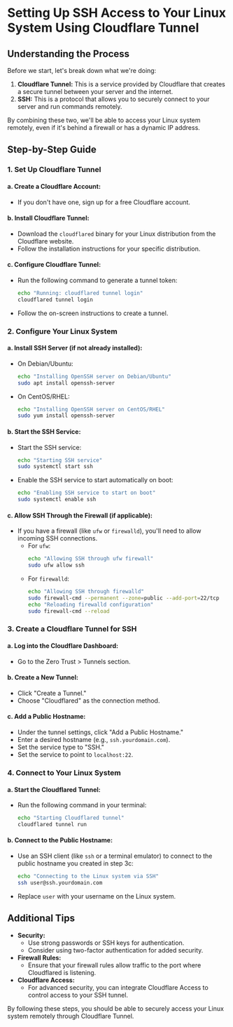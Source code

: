 # Setting Up SSH Access to Your Linux System Using Cloudflare Tunnel

## Understanding the Process

Before we start, let's break down what we're doing:

1. **Cloudflare Tunnel:** This is a service provided by Cloudflare that creates a secure tunnel between your server and the internet.
2. **SSH:** This is a protocol that allows you to securely connect to your server and run commands remotely.

By combining these two, we'll be able to access your Linux system remotely, even if it's behind a firewall or has a dynamic IP address.

## Step-by-Step Guide

### 1. Set Up Cloudflare Tunnel

#### a. Create a Cloudflare Account:
- If you don't have one, sign up for a free Cloudflare account.

#### b. Install Cloudflare Tunnel:
- Download the `cloudflared` binary for your Linux distribution from the Cloudflare website.
- Follow the installation instructions for your specific distribution.

#### c. Configure Cloudflare Tunnel:
- Run the following command to generate a tunnel token:
  ```bash
  echo "Running: cloudflared tunnel login"
  cloudflared tunnel login
  ```
- Follow the on-screen instructions to create a tunnel.

### 2. Configure Your Linux System

#### a. Install SSH Server (if not already installed):
- On Debian/Ubuntu:
  ```bash
  echo "Installing OpenSSH server on Debian/Ubuntu"
  sudo apt install openssh-server
  ```
- On CentOS/RHEL:
  ```bash
  echo "Installing OpenSSH server on CentOS/RHEL"
  sudo yum install openssh-server
  ```

#### b. Start the SSH Service:
- Start the SSH service:
  ```bash
  echo "Starting SSH service"
  sudo systemctl start ssh
  ```
- Enable the SSH service to start automatically on boot:
  ```bash
  echo "Enabling SSH service to start on boot"
  sudo systemctl enable ssh
  ```

#### c. Allow SSH Through the Firewall (if applicable):
- If you have a firewall (like `ufw` or `firewalld`), you'll need to allow incoming SSH connections.
  - For `ufw`:
    ```bash
    echo "Allowing SSH through ufw firewall"
    sudo ufw allow ssh
    ```
  - For `firewalld`:
    ```bash
    echo "Allowing SSH through firewalld"
    sudo firewall-cmd --permanent --zone=public --add-port=22/tcp
    echo "Reloading firewalld configuration"
    sudo firewall-cmd --reload
    ```

### 3. Create a Cloudflare Tunnel for SSH

#### a. Log into the Cloudflare Dashboard:
- Go to the Zero Trust > Tunnels section.

#### b. Create a New Tunnel:
- Click "Create a Tunnel."
- Choose "Cloudflared" as the connection method.

#### c. Add a Public Hostname:
- Under the tunnel settings, click "Add a Public Hostname."
- Enter a desired hostname (e.g., `ssh.yourdomain.com`).
- Set the service type to "SSH."
- Set the service to point to `localhost:22`.

### 4. Connect to Your Linux System

#### a. Start the Cloudflared Tunnel:
- Run the following command in your terminal:
  ```bash
  echo "Starting Cloudflared tunnel"
  cloudflared tunnel run
  ```

#### b. Connect to the Public Hostname:
- Use an SSH client (like `ssh` or a terminal emulator) to connect to the public hostname you created in step 3c:
  ```bash
  echo "Connecting to the Linux system via SSH"
  ssh user@ssh.yourdomain.com
  ```
- Replace `user` with your username on the Linux system.

## Additional Tips

- **Security:**
  - Use strong passwords or SSH keys for authentication.
  - Consider using two-factor authentication for added security.
- **Firewall Rules:**
  - Ensure that your firewall rules allow traffic to the port where Cloudflared is listening.
- **Cloudflare Access:**
  - For advanced security, you can integrate Cloudflare Access to control access to your SSH tunnel.

By following these steps, you should be able to securely access your Linux system remotely through Cloudflare Tunnel.
